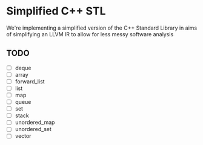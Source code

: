# Simplified C++ STL

We're implementing a simplified version of the C++
Standard Library in aims of simplifying an LLVM IR to allow for less messy software analysis

## TODO
- [ ]  deque
- [ ]  array
- [ ]  forward_list
- [ ]  list
- [ ]  map
- [ ]  queue
- [ ]  set
- [ ]  stack
- [ ]  unordered_map
- [ ]  unordered_set
- [ ]  vector